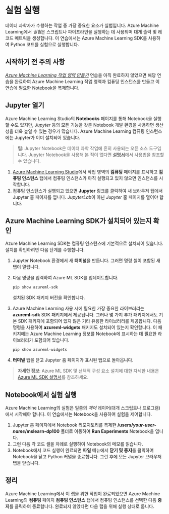 ﻿---
lab:
    title: '실험 실행'
---
# 실험 실행

데이터 과학자가 수행하는 작업 중 가장 중요한 요소가 실험입니다. Azure Machine Learning에서 *실험*은 스크립트나 파이프라인을 실행하는 데 사용되며 대개 출력 및 레코드 메트릭을 생성합니다. 이 연습에서는 Azure Machine Learning SDK를 사용하여 Python 코드를 실험으로 실행합니다.

## 시작하기 전 주의 사항

*[Azure Machine Learning 작업 영역 만들기](01-create-a-workspace.md)* 연습을 아직 완료하지 않았으면 해당 연습을 완료하여 Azure Machine Learning 작업 영역과 컴퓨팅 인스턴스를 만들고 이 연습에 필요한 Notebook을 복제합니다.

## Jupyter 열기

Azure Machine Learning Studio의 **Notebooks** 페이지를 통해 Notebook을 실행할 수도 있지만, *Jupyter* 등의 모든 기능을 갖춘 Notebook 개발 환경을 사용하면 생산성을 더욱 높일 수 있는 경우가 많습니다. Azure Machine Learning 컴퓨팅 인스턴스에는 Jupyter가 이미 설치되어 있습니다.

> **팁**: Jupyter Notebook은 데이터 과학 작업에 흔히 사용되는 오픈 소스 도구입니다. Jupyter Notebook을 사용해 본 적이 없다면 [설명서](https://jupyter-notebook.readthedocs.io/en/stable/notebook.html)에서 사용법을 참조할 수 있습니다.

1. [Azure Machine Learning Studio](https://ml.azure.com)에서 작업 영역의 **컴퓨팅** 페이지를 표시하고 **컴퓨팅 인스턴스** 탭에서 컴퓨팅 인스턴스가 아직 실행되고 있지 않으면 인스턴스를 시작합니다.
2. 컴퓨팅 인스턴스가 실행되고 있으면 **Jupyter** 링크를 클릭하여 새 브라우저 탭에서 Jupyter 홈 페이지를 엽니다. *JupyterLab*이 아닌 *Jupyter* 홈 페이지를 열어야 합니다.

## Azure Machine Learning SDK가 설치되어 있는지 확인

Azure Machine Learning SDK는 컴퓨팅 인스턴스에 기본적으로 설치되어 있습니다. 설치를 확인하려면 다음 단계를 수행합니다.

1. Jupyter Notebook 환경에서 새 **터미널**을 만듭니다. 그러면 명령 셸이 포함된 새 탭이 열립니다.
2. 다음 명령을 입력하여 Azure ML SDK를 업데이트합니다.

    ```bash
    pip show azureml-sdk
    ```

    설치된 SDK 패키지 버전을 확인합니다.

3. Azure Machine Learning 사용 시에 필요한 가장 중요한 라이브러리는 **azureml-sdk** SDK 패키지에서 제공됩니다. 그러나 몇 가지 추가 패키지에서도 기본 SDK 패키지에 포함되어 있지 않은 기타 유용한 라이브러리를 제공합니다. 다음 명령을 사용하여 **azureml-widgets** 패키지도 설치되어 있는지 확인합니다. 이 패키지에는 Azure Machine Learning 정보를 Notebook에 표시하는 데 필요한 라이브러리가 포함되어 있습니다.

    ```bash
    pip show azureml-widgets
    ```

4. **터미널** 탭을 닫고 Jupyter 홈 페이지가 표시된 탭으로 돌아옵니다.

> **자세한 정보**: Azure ML SDK 및 선택적 구성 요소 설치에 대한 자세한 내용은 [Azure ML SDK 설명서](https://docs.microsoft.com/python/api/overview/azure/ml/install?view=azure-ml-py)를 참조하세요.

## Notebook에서 실험 실행

Azure Machine Learning의 실험은 일종의 *제어* 레이어(대개 스크립트나 프로그램)에서 시작해야 합니다. 이 연습에서는 Notebook을 사용하여 실험을 제어합니다.

1. Jupyter 홈 페이지에서 Notebook 리포지토리를 복제한 **/users/*your-user-name*/mslearn-dp100** 폴더로 이동하여 **Run Experiments** Notebook을 엽니다.
2. 그런 다음 각 코드 셀을 차례로 실행하여 Notebook의 메모를 읽습니다.
3. Notebook에서 코드 실행이 완료되면 **파일** 메뉴에서 **닫기 및 중지**를 클릭하여 Notebook을 닫고 Python 커널을 종료합니다. 그런 후에 모든 Jupyter 브라우저 탭을 닫습니다.

## 정리

Azure Machine Learning에서 이 랩을 위한 작업이 완료되었으면 Azure Machine Learning의 **컴퓨팅** 페이지 **컴퓨팅 인스턴스** 탭에서 컴퓨팅 인스턴스를 선택한 다음 **중지**를 클릭하여 종료합니다. 완료되지 않았다면 다음 랩을 위해 실행 상태로 둡니다.
